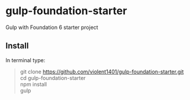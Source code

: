 # gulp-foundation-starter
Gulp with Foundation 6 starter project
## Install
In terminal type: <br>
> git clone https://github.com/violent1401/gulp-foundation-starter.git <br>
cd gulp-foundation-starter <br>
npm install <br>
gulp

